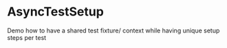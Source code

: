 # AsyncTestSetup
Demo how to have a shared test fixture/ context while having unique setup steps per test

